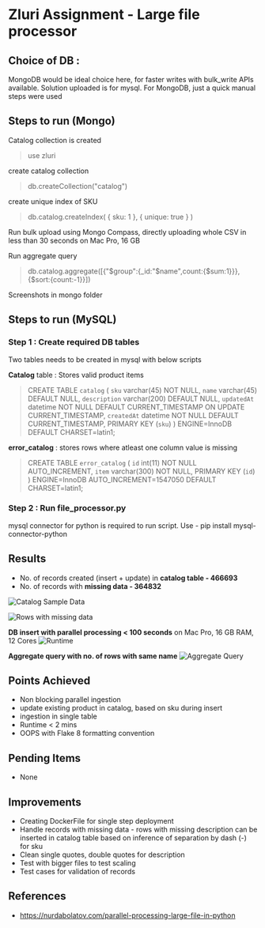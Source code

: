 # Zluri Assignment - Large file processor

## Choice of DB :
MongoDB would be ideal choice here, for faster writes with bulk_write APIs available. Solution uploaded is for mysql.
For MongoDB, just a quick manual steps were used

## Steps to run (Mongo)

Catalog collection is created
> use zluri

create catalog collection
> db.createCollection("catalog")

create unique index of SKU
> db.catalog.createIndex( { sku: 1 }, { unique: true } )

Run bulk upload using Mongo Compass, directly uploading whole CSV in less than 30 seconds on Mac Pro, 16 GB

Run aggregate query
> db.catalog.aggregate([{"$group":{_id:"$name",count:{$sum:1}}},{$sort:{count:-1}}])

Screenshots in mongo folder


## Steps to run (MySQL)

### Step 1 : Create required DB tables
Two tables needs to be created in mysql with below scripts

**Catalog** table : Stores valid product items 
> CREATE TABLE `catalog` (
  `sku` varchar(45) NOT NULL,
  `name` varchar(45) DEFAULT NULL,
  `description` varchar(200) DEFAULT NULL,
  `updatedAt` datetime NOT NULL DEFAULT CURRENT_TIMESTAMP ON UPDATE CURRENT_TIMESTAMP,
  `createdAt` datetime NOT NULL DEFAULT CURRENT_TIMESTAMP,
  PRIMARY KEY (`sku`)
) ENGINE=InnoDB DEFAULT CHARSET=latin1;

**error_catalog** : stores rows where atleast one column value is missing

>CREATE TABLE `error_catalog` (
  `id` int(11) NOT NULL AUTO_INCREMENT,
  `item` varchar(300) NOT NULL,
  PRIMARY KEY (`id`)
) ENGINE=InnoDB AUTO_INCREMENT=1547050 DEFAULT CHARSET=latin1;

### Step 2 : Run file_processor.py
mysql connector for python is required to run script. Use - pip install mysql-connector-python

## Results
- No. of records created (insert + update) in **catalog table - 466693**
- No. of records with **missing data - 364832**

![Catalog Sample Data](https://github.com/anmolmore/zluri_data_engineer/blob/main/results/catalog_sample.png)

![Rows with missing data](https://github.com/anmolmore/zluri_data_engineer/blob/main/results/catalog_with_missing_data.png)

**DB insert with parallel processing < 100 seconds** on Mac Pro, 16 GB RAM, 12 Cores
![Runtime](https://github.com/anmolmore/zluri_data_engineer/blob/main/results/runtime.png)


**Aggregate query with no. of rows with same name**
![Aggregate Query](https://github.com/anmolmore/zluri_data_engineer/blob/main/results/count_by_name.png)

## Points Achieved
- Non blocking parallel ingestion
- update existing product in catalog, based on sku during insert
- ingestion in single table
- Runtime < 2 mins
- OOPS with Flake 8 formatting convention

## Pending Items
- None

## Improvements
- Creating DockerFile for single step deployment
- Handle records with missing data - rows with missing description can be inserted in catalog table based on inference of separation by dash (-) for sku
- Clean single quotes, double quotes for description
- Test with bigger files to test scaling
- Test cases for validation of records

## References 
- https://nurdabolatov.com/parallel-processing-large-file-in-python
